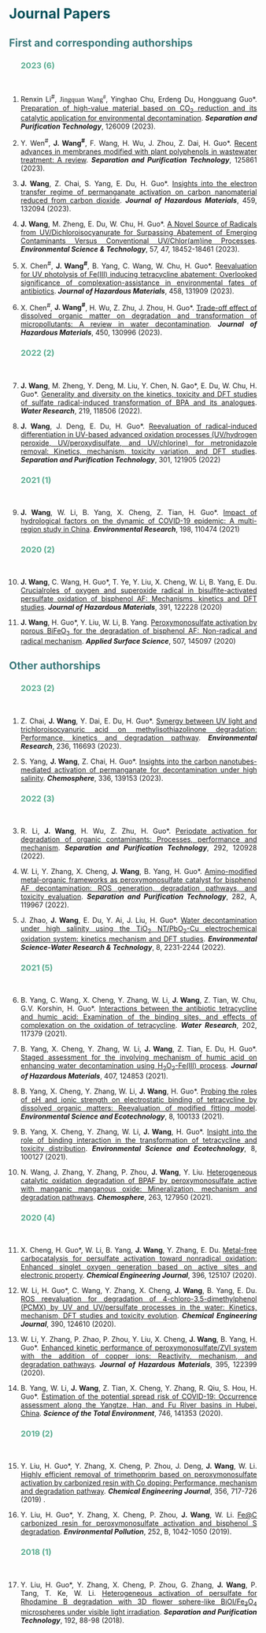 ---
---

# <font color=#0A535C>Journal Papers</font>

## <font color=#3C7A7C>First and corresponding authorships</font>

<ol>

### <font color=#5AAD91>2023 (6)</font>

<br>

<li><p style="text-align:justify; text-justify:inter-ideograph;">Renxin Li<sup>#</sup>, <font face="arial black">Jingquan Wang<sup>#</sup></font>, Yinghao Chu, Erdeng Du, Hongguang Guo*. <a href="https://www.sciencedirect.com/science/article/pii/S1383586623029179" target="_blank">Preparation of high-value material based on CO<sub>2</sub> reduction and its catalytic application for environmental decontamination</a>. <b><i>Separation and Purification Technology</i></b>, 126009 (2023).</p></li> 

<li><p style="text-align:justify; text-justify:inter-ideograph;">Y. Wen<sup>#</sup>,  <b>J. Wang<sup>#</sup></b>, F. Wang, H. Wu, J. Zhou, Z. Dai, H. Guo*. <a href="https://www.sciencedirect.com/science/article/pii/S1383586623027697" target="_blank">Recent advances in membranes modified with plant polyphenols in wastewater treatment: A review</a>. <b><i>Separation and Purification Technology</i></b>, 125861 (2023).</p></li> 

<li><p style="text-align:justify; text-justify:inter-ideograph;"><b>J. Wang</b>, Z. Chai, S. Yang, E. Du, H. Guo*. <a href="https://www.sciencedirect.com/science/article/pii/S0304389423013778" target="_blank">Insights into the electron transfer regime of permanganate activation on carbon nanomaterial reduced from carbon dioxide</a>. <b><i>Journal of Hazardous Materials</i></b>, 459, 132094 (2023).</p></li> 

<li><p style="text-align:justify; text-justify:inter-ideograph;"><b>J. Wang</b>, M. Zheng, E. Du, W. Chu, H. Guo*. <a href="https://pubs.acs.org/doi/abs/10.1021/acs.est.2c06327" target="<i>blank">A Novel Source of Radicals from UV/Dichloroisocyanurate for Surpassing Abatement of Emerging Contaminants Versus Conventional UV/Chlor(am)ine Processes</a>. <b><i>Environmental Science & Technology</i></b>, 57, 47, 18452-18461 (2023).</p></li>

<li><p style="text-align:justify; text-justify:inter-ideograph;">X. Chen<sup>#</sup>, <b>J. Wang<sup>#</sup></b>, B. Yang, C. Wang, W. Chu, H. Guo*. <a href="https://www.sciencedirect.com/science/article/pii/S0304389423011925" target="_blank">Reevaluation for UV photolysis of Fe(III) inducing tetracycline abatement: Overlooked significance of complexation-assistance in environmental fates of antibiotics</a>. <b><i>Journal of Hazardous Materials</i></b>, 458, 131909 (2023).</p></li>

<li><p style="text-align:justify; text-justify:inter-ideograph;">X. Chen<sup>#</sup>, <b>J. Wang<sup>#</sup></b>, H. Wu, Z. Zhu, J. Zhou, H. Guo*. <a href="https://www.sciencedirect.com/science/article/pii/S0304389423002789" target="<i>blank">Trade-off effect of dissolved organic matter on degradation and transformation of micropollutants: A review in water decontamination</a>. <b><i>Journal of Hazardous Materials</i></b>, 450, 130996 (2023).</p></li>

### <font color=#5AAD91>2022 (2)</font>

<br>

<li><p style="text-align:justify; text-justify:inter-ideograph;"><b>J. Wang</b>, M. Zheng, Y. Deng, M. Liu, Y. Chen, N. Gao*, E. Du, W. Chu, H. Guo*. <a href="https://www.sciencedirect.com/science/article/pii/S0043135422004602" target="<i>blank">Generality and diversity on the kinetics, toxicity and DFT studies of sulfate radical-induced transformation of BPA and its analogues</a>. <b><i>Water Research</i></b>, 219, 118506 (2022). </p></li>

<li><p style="text-align:justify; text-justify:inter-ideograph;"><b>J. Wang</b>, J. Deng, E. Du, H. Guo*. <a href="https://www.sciencedirect.com/science/article/pii/S1383586622014605" target="<i>blank">Reevaluation of radical-induced differentiation in UV-based advanced oxidation processes (UV/hydrogen peroxide, UV/peroxydisulfate, and UV/chlorine) for metronidazole removal: Kinetics, mechanism, toxicity variation, and DFT studies</a>. <b><i>Separation and Purification Technology</i></b>, 301, 121905 (2022) </p></li>

### <font color=#5AAD91>2021 (1)</font>

<br>
<li><p style="text-align:justify; text-justify:inter-ideograph;"><b>J. Wang</b>, W. Li, B. Yang, X. Cheng, Z. Tian, H. Guo*. <a href="https://www.sciencedirect.com/science/article/pii/S0013935120313712" target="<i>blank">Impact of hydrological factors on the dynamic of COVID-19 epidemic: A multi-region study in China</a>. <b><i>Environmental Research</i></b>, 198, 110474 (2021) </p></li>

### <font color=#5AAD91>2020 (2)</font>

<br>

<li><p style="text-align:justify; text-justify:inter-ideograph;"><b>J. Wang</b>, C. Wang, H. Guo*, T. Ye, Y. Liu, X. Cheng, W. Li, B. Yang, E. Du. <a href="https://www.sciencedirect.com/science/article/pii/S0304389420302168" target="<i>blank">Crucialroles of oxygen and superoxide radical in bisulfite-activated persulfate oxidation of bisphenol AF: Mechanisms, kinetics and DFT studies</a>. <b><i>Journal of Hazardous Materials</i></b>, 391, 122228 (2020) </p></li>

<li><p style="text-align:justify; text-justify:inter-ideograph;"><b>J. Wang</b>, H. Guo*, Y. Liu, W. Li, B. Yang. <a href="https://www.sciencedirect.com/science/article/pii/S0169433219339145" target="<i>blank">Peroxymonosulfate activation by porous BiFeO<sub>3</sub> for the degradation of bisphenol AF: Non-radical and radical mechanism</a>. <b><i>Applied Surface Science</i></b>, 507, 145097 (2020)</p></li>

</ol>

## <font color=#3C7A7C>Other authorships</font>

<ol>

### <font color=#5AAD91>2023 (2)</font>

<br>

<li><p style="text-align:justify; text-justify:inter-ideograph;">Z. Chai, <b>J. Wang</b>, Y. Dai, E. Du, H. Guo*. <a href="https://www.sciencedirect.com/science/article/pii/S0013935123014974" target="_blank">Synergy between UV light and trichloroisocyanuric acid on methylisothiazolinone degradation: Performance, kinetics and degradation pathway</a>. <b><i>Environmental Research</i></b>, 236, 116693 (2023). </p></li>

<li><p style="text-align:justify; text-justify:inter-ideograph;">S. Yang, <b>J. Wang</b>, Z. Chai, H. Guo*. <a href="https://www.sciencedirect.com/science/article/pii/S0045653523014200" target="_blank">Insights into the carbon nanotubes-mediated activation of permanganate for decontamination under high salinity</a>. <b><i>Chemosphere</i></b>, 336, 139153 (2023). </p></li>


### <font color=#5AAD91>2022 (3)</font>

<br>

<li><p style="text-align:justify; text-justify:inter-ideograph;">R. Li, <b>J. Wang</b>, H. Wu, Z. Zhu, H. Guo*. <a href="https://www.sciencedirect.com/science/article/pii/S1383586622004853" target="<i>blank">Periodate activation for degradation of organic contaminants: Processes, performance and mechanism</a>. <b><i>Separation and Purification Technology</i></b>, 292, 120928 (2022). </p></li>

<li><p style="text-align:justify; text-justify:inter-ideograph;">W. Li, Y. Zhang, X. Cheng, <b>J. Wang</b>, B. Yang, H. Guo*. <a href="https://www.sciencedirect.com/science/article/pii/S1383586621016737" target="<i>blank">Amino-modified metal-organic frameworks as peroxymonosulfate catalyst for bisphenol AF decontamination: ROS generation, degradation pathways, and toxicity evaluation</a>. <b><i>Separation and Purification Technology</i></b>, 282, A, 119967 (2022). </p></li>

<li><p style="text-align:justify; text-justify:inter-ideograph;">J. Zhao, <b>J. Wang</b>, E. Du, Y. Ai, J. Liu, H. Guo*. <a href="https://pubs.rsc.org/en/content/articlelanding/2022/ew/d2ew00322h" target="<i>blank">Water decontamination under high salinity using the TiO<sub>2</sub> NT/PbO<sub>2</sub>-Cu electrochemical oxidation system: kinetics mechanism and DFT studies</a>. <b><i>Environmental Science-Water Research & Technology</i></b>, 8, 2231-2244 (2022). </p></li>

### <font color=#5AAD91>2021 (5)</font>

<br>

<li><p style="text-align:justify; text-justify:inter-ideograph;">B. Yang, C. Wang, X. Cheng, Y. Zhang, W. Li, <b>J. Wang</b>, Z. Tian, W. Chu, G.V. Korshin, H. Guo*. <a href="https://www.sciencedirect.com/science/article/pii/S0043135421005777" target="<i>blank">Interactions between the antibiotic tetracycline and humic acid: Examination of the binding sites, and effects of complexation on the oxidation of tetracycline</a>. <b><i>Water Research</i></b>, 202, 117379 (2021). </p></li>

<li><p style="text-align:justify; text-justify:inter-ideograph;">B. Yang, X. Cheng, Y. Zhang, W. Li, <b>J. Wang</b>, Z. Tian, E. Du, H. Guo*. <a href="https://www.sciencedirect.com/science/article/pii/S0304389420328442" target="<i>blank">Staged assessment for the involving mechanism of humic acid on enhancing water decontamination using H<sub>2</sub>O<sub>2</sub>-Fe(III) process</a>. <b><i>Journal of Hazardous Materials</i></b>, 407, 124853 (2021). </p></li>

<li><p style="text-align:justify; text-justify:inter-ideograph;">B. Yang, X. Cheng, Y. Zhang, W. Li, <b>J. Wang</b>, H. Guo*. <a href="https://www.sciencedirect.com/science/article/pii/S2666498421000570" target="<i>blank">Probing the roles of pH and ionic strength on electrostatic binding of tetracycline by dissolved organic matters: Reevaluation of modified fitting model</a>. <b><i>Environmental Science and Ecotechnology</i></b>, 8, 100133 (2021). </p></li>

<li><p style="text-align:justify; text-justify:inter-ideograph;">B. Yang, X. Cheng, Y. Zhang, W. Li, <b>J. Wang</b>, H. Guo*. <a href="https://www.sciencedirect.com/science/article/pii/S266649842100051X" target="<i>blank">Insight into the role of binding interaction in the transformation of tetracycline and toxicity distribution</a>. <b><i>Environmental Science and Ecotechnology</i></b>, 8, 100127 (2021). </p></li>

<li><p style="text-align:justify; text-justify:inter-ideograph;">N. Wang, J. Zhang, Y. Zhang, P. Zhou, <b>J. Wang</b>, Y. Liu. <a href="https://www.sciencedirect.com/science/article/pii/S0045653520321457" target="<i>blank">Heterogeneous catalytic oxidation degradation of BPAF by peroxymonosulfate active with manganic manganous oxide: Mineralization, mechanism and degradation pathways</a>. <b><i>Chemosphere</i></b>, 263, 127950 (2021). </p></li>

### <font color=#5AAD91>2020 (4)</font>

<br>

<li><p style="text-align:justify; text-justify:inter-ideograph;">X. Cheng, H. Guo*, W. Li, B. Yang, <b>J. Wang</b>, Y. Zhang, E. Du. <a href="https://www.sciencedirect.com/science/article/pii/S1385894720310998" target="<i>blank">Metal-free carbocatalysis for persulfate activation toward nonradical oxidation: Enhanced singlet oxygen generation based on active sites and electronic property</a>. <b><i>Chemical Engineering Journal</i></b>, 396, 125107 (2020). </p></li>

<li><p style="text-align:justify; text-justify:inter-ideograph;">W. Li, H. Guo*, C. Wang, Y. Zhang, X. Cheng, <b>J. Wang</b>, B. Yang, E. Du. <a href="https://www.sciencedirect.com/science/article/pii/S138589472030601X" target="<i>blank">ROS reevaluation for degradation of 4-chloro-3,5-dimethylphenol (PCMX) by UV and UV/persulfate processes in the water: Kinetics, mechanism, DFT studies and toxicity evolution</a>. <b><i>Chemical Engineering Journal</i></b>, 390, 124610 (2020). </p></li>

<li><p style="text-align:justify; text-justify:inter-ideograph;">W. Li, Y. Zhang, P. Zhao, P. Zhou, Y. Liu, X. Cheng, <b>J. Wang</b>, B. Yang, H. Guo*. <a href="https://www.sciencedirect.com/science/article/pii/S1385894720310998" target="<i>blank">Enhanced kinetic performance of peroxymonosulfate/ZVI system with the addition of copper ions: Reactivity, mechanism, and degradation pathways</a>. <b><i>Journal of Hazardous Materials</i></b>, 395, 122399 (2020). </p></li>

<li><p style="text-align:justify; text-justify:inter-ideograph;">B. Yang, W. Li, <b>J. Wang</b>, Z. Tian, X. Cheng, Y. Zhang, R. Qiu, S. Hou, H. Guo*. <a href="https://www.sciencedirect.com/science/article/pii/S0048969720348828" target="<i>blank">Estimation of the potential spread risk of COVID-19: Occurrence assessment along the Yangtze, Han, and Fu River basins in Hubei, China</a>. <b><i>Science of the Total Environment</i></b>, 746, 141353 (2020). </p></li>

### <font color=#5AAD91>2019 (2)</font>

<br>

<li><p style="text-align:justify; text-justify:inter-ideograph;">Y. Liu, H. Guo*, Y. Zhang, X. Cheng, P. Zhou, J. Deng, <b>J. Wang</b>, W. Li. <a href="https://www.sciencedirect.com/science/article/pii/S1385894718318035" target="<i>blank">Highly efficient removal of trimethoprim based on peroxymonosulfate activation by carbonized resin with Co doping: Performance, mechanism and degradation pathway</a>. <b><i>Chemical Engineering Journal</i></b>, 356, 717-726 (2019) . </p></li>

<li><p style="text-align:justify; text-justify:inter-ideograph;">Y. Liu, H. Guo*, Y. Zhang, X. Cheng, P. Zhou, <b>J. Wang</b>, W. Li. <a href="https://www.sciencedirect.com/science/article/pii/S0269749119305974" target="<i>blank">Fe@C carbonized resin for peroxymonosulfate activation and bisphenol S degradation</a>. <b><i>Environmental Pollution</i></b>, 252, B, 1042-1050 (2019). </p></li>

### <font color=#5AAD91>2018 (1)</font>

<br>

<li><p style="text-align:justify; text-justify:inter-ideograph;">Y. Liu, H. Guo*, Y. Zhang, X. Cheng, P. Zhou, G. Zhang, <b>J. Wang</b>, P. Tang, T. Ke, W. Li. <a href="https://www.sciencedirect.com/science/article/pii/S1383586617329271" target="<i>blank">Heterogeneous activation of persulfate for Rhodamine B degradation with 3D flower sphere-like BiOI/Fe<sub>3</sub>O<sub>4</sub> microspheres under visible light irradiation</a>. <b><i>Separation and Purification Technology</i></b>, 192, 88-98 (2018). </p></li>

</ol>
